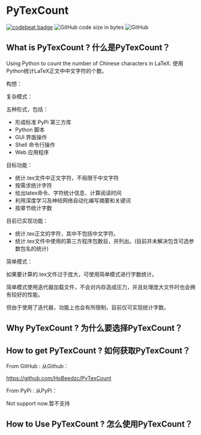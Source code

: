 # PyTexCount
[![codebeat badge](https://codebeat.co/badges/54028854-7c45-4cd6-b1af-25842c2de1b5)](https://codebeat.co/projects/github-com-hobeedzc-pytexcount-master)
![GitHub code size in bytes](https://img.shields.io/github/languages/code-size/HoBeedzc/PyTexCount)
![GitHub](https://img.shields.io/github/license/HoBeedzc/PyTexCount)

## What is PyTexCount ? 什么是PyTexCount？
Using Python to count the number of Chinese characters in LaTeX.
使用Python统计LaTeX正文中中文字符的个数。

构想：

复杂模式：


五种形式，包括：
- 形成标准 PyPi 第三方库
- Python 脚本
- GUI 界面操作
- Shell 命令行操作
- Web 应用程序

目标功能：
- 统计.tex文件中正文字符，不局限于中文字符
- 按需求统计字符
- 给出latex命令、字符统计信息、计算阅读时间
- 利用深度学习及神经网络自动化编写摘要和关键词
- 按章节统计字数

目前已实现功能：
- 统计.tex正文的字符，其中不包括中文字符。
- 统计.tex文件中使用的第三方程序包数目，并列出。(目前并未解决包含可选参数包名的统计)

简单模式：

如果要计算的.tex文件过于庞大，可使用简单模式进行字数统计。

简单模式使用迭代器加载文件，不会对内存造成压力，并且处理庞大文件时也会拥有较好的性能。

但由于使用了迭代器，功能上也会有所限制，目前仅可实现统计字数。

## Why PyTexCount ? 为什么要选择PyTexCount？



## How to get PyTexCount ? 如何获取PyTexCount？

From GitHub :
从Github：

https://github.com/HoBeedzc/PyTexCount

From PyPi :
从PyPi：

Not support now.暂不支持

## How to Use PyTexCount ? 怎么使用PyTexCount？


